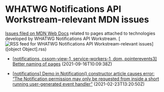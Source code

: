 # WHATWG Notifications API Workstream-relevant MDN issues

[Issues filed on MDN Web Docs](https://github.com/mdn/content/issues) related to pages attached to technologies developed by WHATWG Notifications API Workstream. [![RSS feed for WHATWG Notifications API Workstream-relevant issues](https://www.w3.org/QA/2007/04/feed_icon)]([object Object].rss)

* [[notifications, cssom-view-1, service-workers-1, dom, pointerevents3] Better naming of pages](https://github.com/mdn/content/issues/8977) (2021-09-16T10:09:38Z)
  
* [[notifications] Demo in Notification() constructor article causes error: “The Notification permission may only be requested from inside a short running user-generated event handler”](https://github.com/mdn/content/issues/2615) (2021-02-23T13:20:50Z)
  
